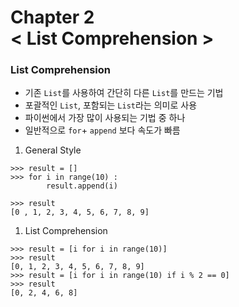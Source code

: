 Chapter 2<br/>
< List Comprehension >
=====================


### List Comprehension
- 기존 `List`를 사용하여 간단히 다른 `List`를 만드는 기법
- 포괄적인 `List`, 포함되는 `List`라는 의미로 사용
- 파이썬에서 가장 많이 사용되는 기법 중 하나
- 일반적으로 `for`+ `append` 보다 속도가 빠름


1. General Style

```
>>> result = []
>>> for i in range(10) :
        result.append(i)

>>> result
[0 , 1, 2, 3, 4, 5, 6, 7, 8, 9]        
```

1. List Comprehension

```
>>> result = [i for i in range(10)]
>>> result
[0, 1, 2, 3, 4, 5, 6, 7, 8, 9]
>>> result = [i for i in range(10) if i % 2 == 0]
>>> result
[0, 2, 4, 6, 8]
```

